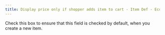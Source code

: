 ```yaml
---
title: Display price only if shopper adds item to cart - Item Def - Ecomm - Web sales
---
```



Check this box to ensure that this field is checked by default, when  you create a new item.

